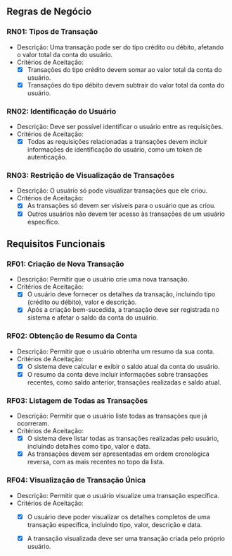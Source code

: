 
## Regras de Negócio

### RN01: Tipos de Transação
- Descrição: Uma transação pode ser do tipo crédito ou débito, afetando o valor total da conta do usuário.
- Critérios de Aceitação:
  - [x] Transações do tipo crédito devem somar ao valor total da conta do usuário.
  - [x] Transações do tipo débito devem subtrair do valor total da conta do usuário.

### RN02: Identificação do Usuário
- Descrição: Deve ser possível identificar o usuário entre as requisições.
- Critérios de Aceitação:
  - [x] Todas as requisições relacionadas a transações devem incluir informações de identificação do usuário, como um token de autenticação.

### RN03: Restrição de Visualização de Transações
- Descrição: O usuário só pode visualizar transações que ele criou.
- Critérios de Aceitação:
  - [x] As transações só devem ser visíveis para o usuário que as criou.
  - [x] Outros usuários não devem ter acesso às transações de um usuário específico.

## Requisitos Funcionais

### RF01: Criação de Nova Transação
- Descrição: Permitir que o usuário crie uma nova transação.
- Critérios de Aceitação:
  - [x] O usuário deve fornecer os detalhes da transação, incluindo tipo (crédito ou débito), valor e descrição.
  - [x] Após a criação bem-sucedida, a transação deve ser registrada no sistema e afetar o saldo da conta do usuário.

### RF02: Obtenção de Resumo da Conta
- Descrição: Permitir que o usuário obtenha um resumo da sua conta.
- Critérios de Aceitação:
  - [x] O sistema deve calcular e exibir o saldo atual da conta do usuário.
  - [x] O resumo da conta deve incluir informações sobre transações recentes, como saldo anterior, transações realizadas e saldo atual.

### RF03: Listagem de Todas as Transações
- Descrição: Permitir que o usuário liste todas as transações que já ocorreram.
- Critérios de Aceitação:
  - [x] O sistema deve listar todas as transações realizadas pelo usuário, incluindo detalhes como tipo, valor e data.
  - [x] As transações devem ser apresentadas em ordem cronológica reversa, com as mais recentes no topo da lista.

### RF04: Visualização de Transação Única
- Descrição: Permitir que o usuário visualize uma transação específica.
- Critérios de Aceitação:
  - [x] O usuário deve poder visualizar os detalhes completos de uma transação específica, incluindo tipo, valor, descrição e data.
  - [x] A transação visualizada deve ser uma transação criada pelo próprio usuário.

